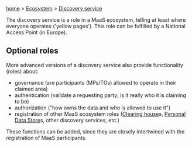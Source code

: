 [home](https://github.com/TOMP-WG/TOMP-API/wiki) > [Ecosystem](https://github.com/TOMP-WG/TOMP-API/wiki#Eco-system-relations.md) > [Discovery service](Discovery-service.md)  

The discovery service is a role in a MaaS ecosystem, telling at least where everyone operates ('yellow pages'). This role can be fulfilled by a National Access Point (in Europe).  

## Optional roles
More advanced versions of a discovery service also provide functionality (roles) about:
* governance (are participants (MPs/TOs) allowed to operate in their claimed area)
* authentication (validate a requesting party; is it really who it is claiming to be)
* authorization ("how owns the data and who is allowed to use it")
* registration of other MaaS ecosystem roles ([Clearing house](Clearing-house.md)s, [Personal Data Store](Personal-Data-Store.md)s, other discovery services, etc.)  

These functions can be added, since they are closely intertwined with the registration of MaaS participants.